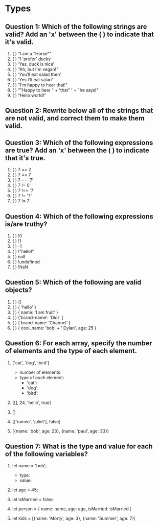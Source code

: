 # Types

## Question 1: Which of the following strings are valid? Add an 'x' between the ( ) to indicate that it's valid.

1. ( ) "I am a "Horse""
2. ( ) "I 'prefer' ducks'
3. ( ) 'Yes, duck is nice'
4. ( ) "Ah, but I\'m vegan!"
5. ( ) 'You'll eat salad then'
6. ( ) 'Yes I\'ll eat salad'
7. ( ) "I'm happy to hear that!"
8. ( ) "\"Happy to hear " + 'that" ' + "he says!"
9. ( ) “Hello world!”


## Question 2: Rewrite below all of the strings that are not valid, and correct them to make them valid. 



## Question 3: Which of the following expressions are true? Add an 'x' between the ( ) to indicate that it's true.

1. ( ) 7 == 2
2. ( ) 7 == 7
3. ( ) 7 == '7'
4. ( ) 7 != 0
5. ( ) 7 !== '7'
6. ( ) 7 != '7'
7. ( ) 7 != 7


## Question 4: Which of the following expressions is/are truthy?

1. ( ) !0
2. ( ) !1
3. ( ) -1
4. ( ) !"hello!"
5. ( ) null
6. ( ) !undefined
7. ( ) !NaN


## Question 5: Which of the following are valid objects?

1. ( ) {}
2. ( ) { 'hello' }
3. ( ) { name: 'I am fruit' }
4. ( ) {'brand-name': 'Dior' }
5. ( ) { brand-name: 'Channel' }
6. ( ) { cool_name: 'bob' + ' Dylan', age: 25 }


## Question 6: For each array, specify the number of elements and the type of each element.

1. ['cat', 'dog', 'bird']
    - number of elements: 
    - type of _each_ element:
        - 'cat': 
        - 'dog': 
        - 'bird': 
2. [[], 24, 'hello', true]

3. []

4. [['romeo', 'juliet'], false]

5. [{name: 'bob', age: 23}, {name: 'paul', age: 33}]


## Question 7: What is the type and value for each of the following variables?

1. let  name = 'bob';
    - type: 
    - value: 
2. let age = 45;

3. let isMarried = false;

4. let person = { name: name, age: age, isMarried: isMarried }

5. let kids = [{name: 'Morty', age: 3}, {name: 'Summer', age: 7}]
